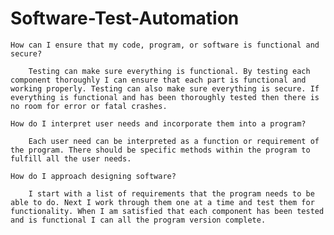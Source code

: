 # Software-Test-Automation


    How can I ensure that my code, program, or software is functional and secure?
    
        Testing can make sure everything is functional. By testing each component thoroughly I can ensure that each part is functional and working properly. Testing can also make sure everything is secure. If everything is functional and has been thoroughly tested then there is no room for error or fatal crashes.
        
    How do I interpret user needs and incorporate them into a program?
    
        Each user need can be interpreted as a function or requirement of the program. There should be specific methods within the program to fulfill all the user needs.
      
    How do I approach designing software?
    
        I start with a list of requirements that the program needs to be able to do. Next I work through them one at a time and test them for functionality. When I am satisfied that each component has been tested and is functional I can all the program version complete.
